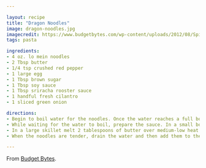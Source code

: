 ```yaml
---

layout: recipe
title: "Dragon Noodles"
image: dragon-noodles.jpg
imagecredit: https://www.budgetbytes.com/wp-content/uploads/2012/08/Spicy-Noodles-Close1.jpg
tags: pasta

ingredients:
- 4 oz. lo mein noodles
- 2 Tbsp butter
- 1/4 tsp crushed red pepper
- 1 large egg
- 1 Tbsp brown sugar
- 1 Tbsp soy sauce
- 1 Tbsp sriracha rooster sauce
- 1 handful fresh cilantro
- 1 sliced green onion

directions:
- Begin to boil water for the noodles. Once the water reaches a full boil, add the noodles and cook according to the package directions (boil for 5-7 minutes).
- While waiting for the water to boil, prepare the sauce. In a small bowl stir together the brown sugar, soy sauce, and sriracha.
- In a large skillet melt 2 tablespoons of butter over medium-low heat. Add the red pepper to the butter as it melts. Whisk an egg in a bowl and then add to the melted butter. Stir gently and cook through. Once the egg is done cooking, turn off the heat.
- When the noodles are tender, drain the water and then add them to the skillet with the cooked egg. Also add the prepared sauce. Turn the heat on to low to evaporate excess moisture, and stir until everything is coated well with the sauce. Sprinkle the sliced green onions and cilantro leaves (whole) on top and serve!

---
```


From [Budget Bytes](https://www.budgetbytes.com/spicy-noodles/).
